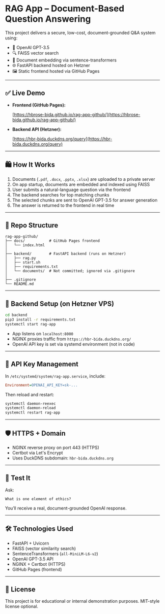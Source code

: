 
# RAG App – Document-Based Question Answering

This project delivers a secure, low-cost, document-grounded Q&A system using:

* 🧠 OpenAI GPT-3.5
* 🔍 FAISS vector search
* 📄 Document embedding via sentence-transformers
* 🌐 FastAPI backend hosted on Hetzner
* 🖼️ Static frontend hosted via GitHub Pages

---

## ✅ Live Demo

* **Frontend (GitHub Pages):**

  [https://hbrose-bida.github.io/rag-app-github/](https://hbrose-bida.github.io/rag-app-github/)
* **Backend API (Hetzner):**

  [https://hbr-bida.duckdns.org/query](https://hbr-bida.duckdns.org/query)

---

## 🛍️ How It Works

1. Documents (`.pdf`, `.docx`, `.pptx`, `.xlsx`) are uploaded to a private server
2. On app startup, documents are embedded and indexed using FAISS
3. User submits a natural-language question via the frontend
4. The backend searches for top matching chunks
5. The selected chunks are sent to OpenAI GPT-3.5 for answer generation
6. The answer is returned to the frontend in real time

---

## 📁 Repo Structure

```plaintext
rag-app-github/
├── docs/           # GitHub Pages frontend
│   └── index.html
│
├── backend/        # FastAPI backend (runs on Hetzner)
│   ├── rag.py
│   ├── start.sh
│   ├── requirements.txt
│   └── documents/  # Not committed; ignored via .gitignore
│
├── .gitignore
└── README.md
```

---

## 🚀 Backend Setup (on Hetzner VPS)

```bash
cd backend
pip3 install -r requirements.txt
systemctl start rag-app
```

* App listens on `localhost:8000`
* NGINX proxies traffic from `https://hbr-bida.duckdns.org/`
* OpenAI API key is set via systemd environment (not in code)

---

## 🔐 API Key Management

In `/etc/systemd/system/rag-app.service`, include:

```ini
Environment=OPENAI_API_KEY=sk-...
```

Then reload and restart:

```bash
systemctl daemon-reexec
systemctl daemon-reload
systemctl restart rag-app
```

---

## 🛡️ HTTPS + Domain

* NGINX reverse proxy on port 443 (HTTPS)
* Certbot via Let's Encrypt
* Uses DuckDNS subdomain: `hbr-bida.duckdns.org`

---

## 🥮 Test It

Ask:

```
What is one element of ethics?
```

You’ll receive a real, document-grounded OpenAI response.

---

## 🛠️ Technologies Used

* FastAPI + Uvicorn
* FAISS (vector similarity search)
* SentenceTransformers (`all-MiniLM-L6-v2`)
* OpenAI GPT-3.5 API
* NGINX + Certbot (HTTPS)
* GitHub Pages (frontend)

---

## 📄 License

This project is for educational or internal demonstration purposes. MIT-style license optional.
